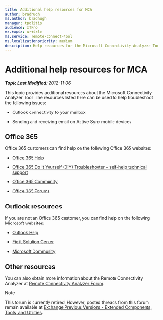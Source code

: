 ```yaml
---
title: Additional help resources for MCA
author: bradhugh
ms.author: bradhugh
manager: tpolitis
audience: ITPro 
ms.topic: article 
ms.service: remote-connect-tool
ms.localizationpriority: medium
description: Help resources for the Microsoft Connectivity Analyzer Tool
---
```



# Additional help resources for MCA



_**Topic Last Modified:** 2012-11-06_

This topic provides additional resources about the Microsoft Connectivity Analyzer Tool. The resources listed here can be used to help troubleshoot the following issues:

  - Outlook connectivity to your mailbox

  - Sending and receiving email on Active Sync mobile devices

<div>

## Office 365

Office 365 customers can find help on the following Office 365 websites:

  - [Office 365 Help](https://onlinehelp.microsoft.com/office365-smallbusinesses/default.aspx)

  - [Office 365 Do It Yourself (DIY) Troubleshooter – self-help technical support](https://community.office365.com/p/troubleshooting.aspx)

  - [Office 365 Community](https://community.office365.com/default.aspx)

  - [Office 365 Forums](https://community.office365.com/forums/default.aspx)

<div>

## Outlook resources

If you are not an Office 365 customer, you can find help on the following Microsoft websites:

  - [Outlook Help](https://office.microsoft.com/outlook-help)

  - [Fix it Solution Center](https://support.microsoft.com/fixit/)

  - [Microsoft Community](https://answers.microsoft.com/en-us?auth=1)

</div>

</div>

<div>

## Other resources

You can also obtain more information about the Remote Connectivity Analyzer at [Remote Connectivity Analyzer Forum](https://social.technet.microsoft.com/forums/exrca/threads).

<div class="alert">


> [!NOTE]
> This forum is currently retired. However, posted threads from this forum remain available at <A href="https://social.technet.microsoft.com/forums/exchangesvr3rdpartyappslegacy">Exchange Previous Versions - Extended Components, Tools, and Utilities</A>.


</div>

</div>

</div>

<span> </span>

</div>

</div>

</div>


